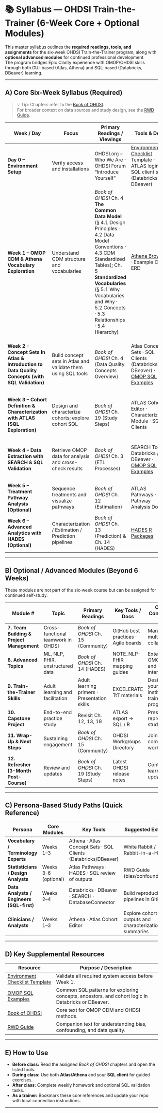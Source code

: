 # 📚 Syllabus — OHDSI Train-the-Trainer (6-Week Core + Optional Modules)

This master syllabus outlines the **required readings, tools, and assignments** for the six-week OHDSI Train-the-Trainer program, along with **optional advanced modules** for continued professional development.  
The program bridges Epic Clarity experience with OMOP/OHDSI skills through both GUI-based (Atlas, Athena) and SQL-based (Databricks, DBeaver) learning.

---

## A) Core Six-Week Syllabus (Required)

> 💡 Tip: Chapters refer to the [Book of OHDSI](https://ohdsi.github.io/TheBookOfOhdsi/).  
> For broader context on data sources and study design, see the [RWD Guide](https://rwd.guide/).

| **Week / Day** | **Focus** | **Primary Readings / Viewings** | **Tools & Docs** | **Homework / Follow-up** |
|-----------------|------------|---------------------------------|------------------|---------------------------|
| **Day 0 – Environment Setup** | Verify access and installations | OHDSI.org – [Who We Are](https://www.ohdsi.org/who-we-are/) · OHDSI Forum “Introduce Yourself” | [Environment Checklist Template](../common_artifacts/environment-checklist-template.md) · ATLAS login · SQL client setup (Databricks / DBeaver) | Complete environment checklist · Test CDM connection and ATLAS login |
| **Week 1 – OMOP CDM & Athena Vocabulary Exploration** | Understand CDM structure and vocabularies | *Book of OHDSI* Ch. 4 **The Common Data Model** (§ 4.1 Design Principles · 4.2 Data Model Conventions · 4.3 CDM Standardized Tables); Ch. 5 **Standardized Vocabularies** (§ 5.1 Why Vocabularies and Why · 5.2 Concepts · 5.3 Relationships · 5.4 Hierarchy) | [Athena Browser](https://athena.ohdsi.org/) · Example CDM ERD | Identify standard and non-standard concepts in Athena · Document mappings (`Maps to`, `Is a`, `Has ancestor`) |
| **Week 2 – Concept Sets in Atlas & Introduction to Data Quality Concepts (with SQL Validation)** | Build concept sets in Atlas and validate them using SQL tools | *Book of OHDSI* Ch. 4 (Data Quality Concepts Overview) | Atlas Concept Sets · SQL Clients (Databricks / DBeaver) · [OMOP SQL Examples](../common_artifacts/omop-sql-examples.md) | Export Atlas SQL for concept sets · Run and validate logic in Databricks/DBeaver · Reflect on vocabulary mapping and data quality concepts |
| **Week 3 – Cohort Definition & Characterization with ATLAS (SQL Exploration)** | Design and characterize cohorts; explore cohort SQL | *Book of OHDSI* Ch. 19 (Study Steps) | ATLAS Cohort Editor · Characterization Module · SQL Clients | Export cohort SQL from Atlas · Annotate key joins and logic in SQL client · Compare table usage across OMOP domains |
| **Week 4 – Data Extraction with SEARCH & SQL Validation** | Retrieve OMOP data for analysis and cross-check results | *Book of OHDSI* Ch. 3 (ETL Processes) | SEARCH Tool · Databricks / DBeaver · [OMOP SQL Examples](../common_artifacts/omop-sql-examples.md) | Re-run SEARCH extraction SQL manually in Databricks/DBeaver · Validate counts and compare results |
| **Week 5 – Treatment Pathway Analysis (Optional)** | Sequence treatments and visualize pathways | *Book of OHDSI* Ch. 12 (Estimation) | ATLAS Pathways · Pathway Analysis Docs | Generate and interpret pathway plots · Summarize one analytical insight |
| **Week 6 – Advanced Analytics with HADES (Optional)** | Characterization / Estimation / Prediction pipelines | *Book of OHDSI* Ch. 13 (Prediction) & Ch. 14 (HADES) | [HADES R Packages](https://ohdsi.github.io/Hades/) | Execute a small HADES workflow and report diagnostics |

---

## B) Optional / Advanced Modules (Beyond 6 Weeks)

These modules are not part of the six-week course but can be assigned for continued self-study.

| **Module #** | **Topic** | **Primary Readings** | **Key Tools / Docs** | **Optional Context / Use Case** |
|---------------|-----------|----------------------|----------------------|----------------------------------|
| **7. Team Building & Project Management** | Cross-functional teamwork in OHDSI | *Book of OHDSI* Ch. 15 (Community) | GitHub best practices · Agile boards | Managing multi-site collaborations |
| **8. Advanced Topics** | ML, NLP, FHIR, unstructured data | *Book of OHDSI* Ch. 14 (HADES) | NOTE_NLP · FHIR mapping guides | Extending OMOP to AI and interoperability |
| **9. Train-the-Trainer Skills** | Adult learning and facilitation | Adult learning primers · Presentation skills | EXCELERATE TtT materials | Designing your own institutional training program |
| **10. Capstone Project** | End-to-end practice study | Revisit Ch. 12, 13, 19 | ATLAS export → SQL / R | Present a mini reproducible study |
| **11. Wrap-Up & Next Steps** | Sustaining engagement | *Book of OHDSI* Ch. 15 (Community) | OHDSI Workgroups Directory | Join or lead community workgroups |
| **12. Refresher (3-Month Post-Course)** | Review and updates | *Book of OHDSI* Ch. 19 (Study Steps) | Latest OHDSI release notes | Continuing learning & updates |

---

## C) Persona-Based Study Paths (Quick Reference)

| **Persona** | **Core Modules** | **Key Tools** | **Suggested Extras** |
|--------------|------------------|---------------|----------------------|
| **Vocabulary / Terminology Experts** | Weeks 1–3 | Athena · Atlas Concept Sets · SQL Clients (Databricks/DBeaver) | White Rabbit / Rabbit-in-a-Hat |
| **Statisticians / Design Analysts** | Weeks 3–6 (optional) | Atlas Pathways · HADES · SQL review of outputs | RWD Guide (bias/confounding) |
| **Data Analysts / Engineers (SQL-first)** | Weeks 2–4 | Databricks · DBeaver · SEARCH · DatabaseConnector | Build reproducible pipelines in GitHub |
| **Clinicians / Analysts** | Weeks 1–3 | Athena · Atlas Cohort Editor | Explore cohort outputs and characterization summaries |

---

## D) Key Supplemental Resources

| **Resource** | **Purpose / Description** |
|---------------|---------------------------|
| [Environment Checklist Template](../common_artifacts/environment-checklist-template.md) | Validate all required system access before Week 1. |
| [OMOP SQL Examples](../common_artifacts/omop-sql-examples.md) | Common SQL patterns for exploring concepts, ancestors, and cohort logic in Databricks or DBeaver. |
| [Book of OHDSI](https://ohdsi.github.io/TheBookOfOhdsi/) | Core text for OMOP CDM and OHDSI methods. |
| [RWD Guide](https://rwd.guide/) | Companion text for understanding bias, confounding, and data quality. |

---

## E) How to Use

- **Before class:** Read the assigned *Book of OHDSI* chapters and open the listed tools.  
- **During class:** Use both **Atlas/Athena** and your **SQL client** for guided exercises.  
- **After class:** Complete weekly homework and optional SQL validation tasks.  
- **As a trainer:** Bookmark these core references and update your repo with local connection instructions.

---

